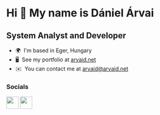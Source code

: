 Hi 👋 My name is Dániel Árvai
=============================

System Analyst and Developer
----------------------------

* 🌍  I'm based in Eger, Hungary
* 🖥️  See my portfolio at [arvaid.net](http://www.arvaid.net)
* ✉️  You can contact me at [arvaid@arvaid.net](mailto:arvaid@arvaid.net)


### Socials

<p align="left"> <a href="https://www.github.com/arvaid" target="_blank" rel="noreferrer"><img src="https://raw.githubusercontent.com/danielcranney/readme-generator/main/public/icons/socials/github.svg" width="32" height="32" /></a> <a href="https://www.linkedin.com/in/arvaid" target="_blank" rel="noreferrer"><img src="https://raw.githubusercontent.com/danielcranney/readme-generator/main/public/icons/socials/linkedin.svg" width="32" height="32" /></a></p>
